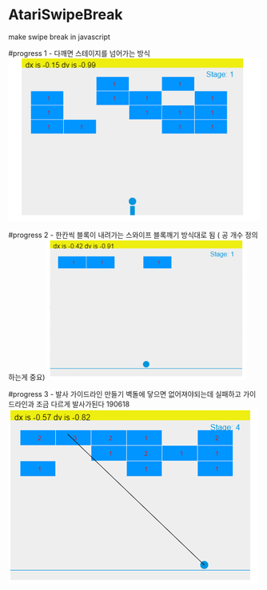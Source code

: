 ﻿# AtariSwipeBreak
make swipe break in javascript

#progress 1 - 다깨면 스테이지를 넘어가는 방식
![alt progress 1](piclog/progress1.PNG)


#progress 2 - 한칸씩 블록이 내려가는 스와이프 블록깨기 방식대로 됨 ( 공 개수 정의하는게 중요)
![alt progress 2](piclog/progress2/progress2.gif)

#progress 3 - 발사 가이드라인 만들기 벽돌에 닿으면 없어져야되는데 실패하고 
		가이드라인과 조금 다르게  발사가된다 190618
![alt progress 3](piclog/progress3_guideline.png)
